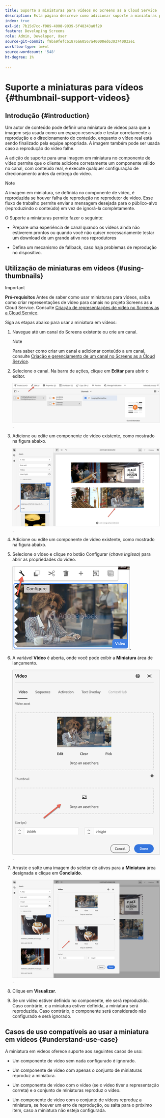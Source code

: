 ```yaml
---
title: Suporte a miniaturas para vídeos no Screens as a Cloud Service
description: Esta página descreve como adicionar suporte a miniaturas para vídeos no Screens as a Cloud Service.
index: true
exl-id: 7b15d7cc-f089-4008-9039-5f48343a0f20
feature: Developing Screens
role: Admin, Developer, User
source-git-commit: f9ba9fefc61876a60567a40000ed6303740032e1
workflow-type: tm+mt
source-wordcount: '548'
ht-degree: 1%

---
```


# Suporte a miniaturas para vídeos {#thumbnail-support-videos}

## Introdução {#introduction}

Um autor de conteúdo pode definir uma miniatura de vídeos para que a imagem seja usada como um espaço reservado e testar corretamente a reprodução e o direcionamento do conteúdo, enquanto o vídeo real está sendo finalizado pela equipe apropriada. A imagem também pode ser usada caso a reprodução do vídeo falhe.

A adição de suporte para uma imagem em miniatura no componente de vídeo permite que o cliente adicione corretamente um componente válido no canal, com conteúdo real, e execute qualquer configuração de direcionamento antes da entrega do vídeo.

>[!NOTE]
>A imagem em miniatura, se definida no componente de vídeo, é reproduzida se houver falha de reprodução no reprodutor de vídeo. Esse fluxo de trabalho permite enviar a mensagem desejada para o público-alvo (reproduzindo o conteúdo) em vez de ignorá-la completamente.

O Suporte a miniaturas permite fazer o seguinte:

* Prepare uma experiência de canal quando os vídeos ainda não estiverem prontos ou quando você não quiser necessariamente testar um download de um grande ativo nos reprodutores

* Defina um mecanismo de fallback, caso haja problemas de reprodução no dispositivo.

## Utilização de miniaturas em vídeos {#using-thumbnails}

>[!IMPORTANT]
>**Pré-requisitos**
>Antes de saber como usar miniaturas para vídeos, saiba como criar representações de vídeo para canais no projeto Screens as a Cloud Service. Consulte [Criação de representações de vídeo no Screens as a Cloud Service](/help/screens-cloud/configuring/creating-screens-video-renditions-cloud-service.md).

Siga as etapas abaixo para usar a miniatura em vídeos:

1. Navegue até um canal do Screens existente ou crie um canal.

   >[!NOTE]
   >Para saber como criar um canal e adicionar conteúdo a um canal, consulte [Criação e gerenciamento de um canal no Screens as a Cloud Service](https://experienceleague.adobe.com/docs/experience-manager-cloud-service/content/screens-as-cloud-service/create-content/creating-channels-screens-cloud.html).

1. Selecione o canal. Na barra de ações, clique em **Editar** para abrir o editor.


   ![Botão Editar na barra de ações](/help/screens-cloud/using-core-product-features/assets/thumbnail-1.png).

1. Adicione ou edite um componente de vídeo existente, como mostrado na figura abaixo.

   ![Imagem destacada de um ativo de vídeo](/help/screens-cloud/using-core-product-features/assets/thumbnail-2.png).

1. Adicione ou edite um componente de vídeo existente, como mostrado na figura abaixo.

1. Selecione o vídeo e clique no botão Configurar (*chave inglesa*) para abrir as propriedades do vídeo.

   ![Imagem de ativo de vídeo selecionada com seta apontando para o ícone Configurar, retratado como uma chave inglesa. na barra de ferramentas](/help/screens-cloud/using-core-product-features/assets/thumbnail-3.png).

1. A variável **Vídeo** é aberta, onde você pode exibir a **Miniatura** área de lançamento.

   ![Caixa de diálogo Vídeo mostrando a imagem do ativo de vídeo e a caixa de depósito Miniatura](/help/screens-cloud/using-core-product-features/assets/thumbnail-4.png).

1. Arraste e solte uma imagem do seletor de ativos para a **Miniatura** área designada e clique em **Concluído**.

   ![O seletor de imagem de ativo é mostrado atrás da caixa de diálogo Vídeo com o ativo de imagem mostrado na caixa de depósito Miniatura](/help/screens-cloud/using-core-product-features/assets/thumbnail-5.png).

1. Clique em **Visualizar**.

1. Se um vídeo estiver definido no componente, ele será reproduzido. Caso contrário, e a miniatura estiver definida, a miniatura será reproduzida. Caso contrário, o componente será considerado não configurado e será ignorado.

## Casos de uso compatíveis ao usar a miniatura em vídeos {#understand-use-case}

A miniatura em vídeos oferece suporte aos seguintes casos de uso:

* Um componente de vídeo sem nada configurado é ignorado.

* Um componente de vídeo com apenas o conjunto de miniaturas reproduz a miniatura.

* Um componente de vídeo com o vídeo (se o vídeo tiver a representação correta) e o conjunto de miniaturas reproduz o vídeo.

* Um componente de vídeo com o conjunto de vídeos reproduz a miniatura, se houver um erro de reprodução, ou salta para o próximo item, caso a miniatura não esteja configurada.
